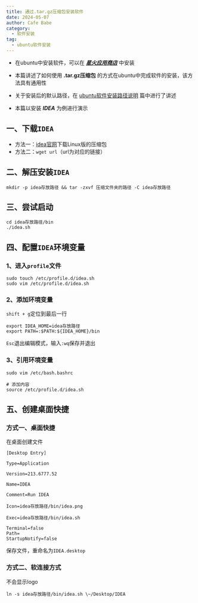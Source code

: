 ```yaml
---
title: 通过.tar.gz压缩包安装软件
date: 2024-05-07
author: Cafe Babe
category:
  - 软件安装
tag:
  - ubuntu软件安装
---
```


- 在ubuntu中安装软件，可以在 [***星火应用商店***](https://spark-app.store/download) 中安装

- 本篇讲述了如何使用 **.tar.gz压缩包** 的方式在ubuntu中完成软件的安装，该方法具有通用性

- 关于安装后的默认路径，在 [ubuntu软件安装路径说明](/posts/server/ubuntu软件安装路径说明) 篇中进行了讲述

- 本篇以安装 ***IDEA*** 为例进行演示

## 一、下载`IDEA`

*   方法一：[idea官网](https://www.jetbrains.com/idea/download/?section=linux)下载Linux版的压缩包
*   方法二：`wget url`（url为对应的链接）

## 二、解压安装`IDEA`

```
mkdir -p idea存放路径 && tar -zxvf 压缩文件夹的路径 -C idea存放路径
```

## 三、尝试启动

```
cd idea存放路径/bin
./idea.sh
```

## 四、配置`IDEA`环境变量

### 1、进入`profile`文件

```
sudo touch /etc/profile.d/idea.sh
sudo vim /etc/profile.d/idea.sh
```

### 2、添加环境变量

`shift + g`定位到最后一行

```
export IDEA_HOME=idea存放路径
export PATH=:$PATH:${IDEA_HOME}/bin
```

`Esc`退出编辑模式，输入`:wq`保存并退出

### 3、引用环境变量

```
sudo vim /etc/bash.bashrc

# 添加内容
source /etc/profile.d/idea.sh
```

## 五、创建桌面快捷

### 方式一、桌面快捷
在桌面创建文件

```
[Desktop Entry]

Type=Application

Version=213.6777.52

Name=IDEA

Comment=Run IDEA

Icon=idea存放路径/bin/idea.png

Exec=idea存放路径/bin/idea.sh

Terminal=false
Path=
StartupNotify=false
```

保存文件，重命名为`IDEA.desktop`

### 方式二、软连接方式

不会显示logo

```
ln -s idea存放路径/bin/idea.sh \~/Desktop/IDEA
```